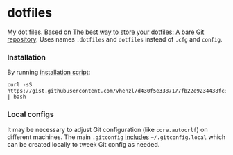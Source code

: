 # dotfiles

My dot files. Based on [The best way to store your dotfiles: A bare Git repository](https://www.atlassian.com/git/tutorials/dotfiles). Uses names `.dotfiles` and `dotfiles` instead of `.cfg` and `config`.

### Installation

By running [installation script](https://gist.github.com/vhenzl/d430f5e3387177fb22e9234438fc33d1):

```
curl -sS https://gist.githubusercontent.com/vhenzl/d430f5e3387177fb22e9234438fc33d1/raw/0591a3573563960599eaa4e5a2ee7680ff585771/dotfiles | bash
```

### Local configs

It may be necessary to adjust Git configuration (like `core.autocrlf`) on different machines. The main `.gitconfig` [includes](https://git-scm.com/docs/git-config#_includes) `~/.gitconfig.local` which can be created locally to tweek Git config as needed.

